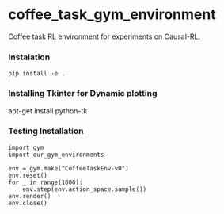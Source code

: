 # coffee_task_gym_environment
Coffee task RL environment for experiments on Causal-RL.

### Instalation

`pip install -e .`

### Installing Tkinter for Dynamic plotting
apt-get install python-tk

### Testing Installation
```
import gym
import our_gym_environments

env = gym.make("CoffeeTaskEnv-v0")
env.reset()
for _ in range(1000):
    env.step(env.action_space.sample())
env.render()
env.close()
```
